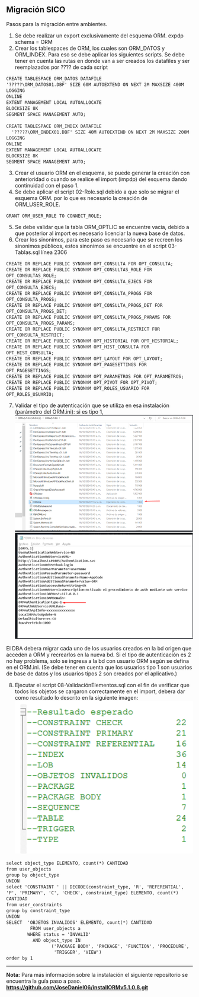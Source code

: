 Migración SICO       
--
Pasos para la migración entre ambientes.

1. Se debe realizar un export exclusivamente del esquema ORM. expdp schema = ORM
2. Crear los tablespaces de ORM, los cuales son ORM_DATOS y ORM_INDEX. Para eso se debe aplicar los siguientes scripts.
Se debe tener en cuenta las rutas en donde van a ser creados los datafiles y ser reemplazados por ???? de cada script
```
CREATE TABLESPACE ORM_DATOS DATAFILE 
'?????\ORM_DATOS01.DBF' SIZE 60M AUTOEXTEND ON NEXT 2M MAXSIZE 400M
LOGGING
ONLINE
EXTENT MANAGEMENT LOCAL AUTOALLOCATE
BLOCKSIZE 8K
SEGMENT SPACE MANAGEMENT AUTO;

CREATE TABLESPACE ORM_INDEX DATAFILE 
  '?????\ORM_INDEX01.DBF' SIZE 40M AUTOEXTEND ON NEXT 2M MAXSIZE 200M
LOGGING
ONLINE
EXTENT MANAGEMENT LOCAL AUTOALLOCATE
BLOCKSIZE 8K
SEGMENT SPACE MANAGEMENT AUTO;
```
3. Crear el usuario ORM en el esquema, se puede generar la creación con anterioridad o cuando se realice el import (impdp) del esquema dando continuidad con el paso 1.
4. Se debe aplicar el script 02-Role.sql debido a que solo se migrar el esquema ORM. por lo que es necesario la creación de ORM_USER_ROLE.
```
GRANT ORM_USER_ROLE TO CONNECT_ROLE;
```
5. Se debe validar que la tabla ORM_OPTLIC se encuentre vacia, debido a que posterior al import es necesario licenciar la nueva base de datos.
6. Crear los sinonimos, para este paso es necesario que se recreen los sinonimos públicos, estos sinonimos se encuentre en el script 03-Tablas.sql línea 2306
```
CREATE OR REPLACE PUBLIC SYNONYM OPT_CONSULTA FOR OPT_CONSULTA;
CREATE OR REPLACE PUBLIC SYNONYM OPT_CONSULTAS_ROLE FOR OPT_CONSULTAS_ROLE;
CREATE OR REPLACE PUBLIC SYNONYM OPT_CONSULTA_EJECS FOR OPT_CONSULTA_EJECS;
CREATE OR REPLACE PUBLIC SYNONYM OPT_CONSULTA_PROGS FOR OPT_CONSULTA_PROGS;
CREATE OR REPLACE PUBLIC SYNONYM OPT_CONSULTA_PROGS_DET FOR OPT_CONSULTA_PROGS_DET;
CREATE OR REPLACE PUBLIC SYNONYM OPT_CONSULTA_PROGS_PARAMS FOR OPT_CONSULTA_PROGS_PARAMS;
CREATE OR REPLACE PUBLIC SYNONYM OPT_CONSULTA_RESTRICT FOR OPT_CONSULTA_RESTRICT;
CREATE OR REPLACE PUBLIC SYNONYM OPT_HISTORIAL FOR OPT_HISTORIAL;
CREATE OR REPLACE PUBLIC SYNONYM OPT_HIST_CONSULTA FOR OPT_HIST_CONSULTA;
CREATE OR REPLACE PUBLIC SYNONYM OPT_LAYOUT FOR OPT_LAYOUT;
CREATE OR REPLACE PUBLIC SYNONYM OPT_PAGESETTINGS FOR OPT_PAGESETTINGS;
CREATE OR REPLACE PUBLIC SYNONYM OPT_PARAMETROS FOR OPT_PARAMETROS;
CREATE OR REPLACE PUBLIC SYNONYM OPT_PIVOT FOR OPT_PIVOT;
CREATE OR REPLACE PUBLIC SYNONYM OPT_ROLES_USUARIO FOR OPT_ROLES_USUARIO;
```
7. Validar  el tipo de autenticación que se utiliza en esa instalación (parámetro del ORM.ini): si es tipo 1, 
![alt text](image.png)
![alt text](image-1.png)

El DBA debera migrar cada uno de los usuarios creados en la bd origen que acceden a ORM y recrearlos en la nueva bd. Si el tipo de autenticación es 2 no hay problema, solo se ingresa a la bd con usuario ORM según se defina en el ORM.ini. (Se debe tener en cuenta que los usuarios tipo 1 son usuarios de base de datos y los usuarios tipos 2 son creados por el aplicativo.)

8. Ejecutar el script 08-ValidaciónElementos.sql con el fin de verificar que todos los objetos se cargaron correctamente en el import, debera dar como resultado lo descrito en la siguiente imagen:
![alt text](image-2.png)

```
select object_type ELEMENTO, count(*) CANTIDAD
from user_objects
group by object_type
UNION
select 'CONSTRAINT ' || DECODE(constraint_type, 'R', 'REFERENTIAL', 'P', 'PRIMARY', 'C', 'CHECK', constraint_type) ELEMENTO, count(*) CANTIDAD
from user_constraints
group by constraint_type
UNION
SELECT  'OBJETOS INVALIDOS' ELEMENTO, count(*) CANTIDAD
         FROM user_objects a
        WHERE status = 'INVALID'
          AND object_type IN
                 ('PACKAGE BODY', 'PACKAGE', 'FUNCTION', 'PROCEDURE',
                  'TRIGGER', 'VIEW')
order by 1
```
---

**Nota:** Para más información sobre la instalación el siguiente repositorio se encuentra la guía paso a paso. **https://github.com/JoseDaniel06/installORMv5.1.0.8.git**
